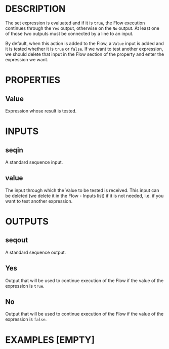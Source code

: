 # DESCRIPTION

The set expression is evaluated and if it is `true`, the Flow execution continues through the `Yes` output, otherwise on the `No` output. At least one of those two outputs must be connected by a line to an input.

By default, when this action is added to the Flow, a `Value` input is added and it is tested whether it is `true` or `false`. If we want to test another expression, we should delete that input in the Flow section of the property and enter the expression we want.

# PROPERTIES

## Value

Expression whose result is tested.

# INPUTS

## seqin

A standard sequence input.

## value

The input through which the Value to be tested is received. This input can be deleted (we delete it in the Flow - Inputs list) if it is not needed, i.e. if you want to test another expression.

# OUTPUTS

## seqout

A standard sequence output.

## Yes

Output that will be used to continue execution of the Flow if the value of the expression is `true`.

## No

Output that will be used to continue execution of the Flow if the value of the expression is `false`.

# EXAMPLES [EMPTY]
